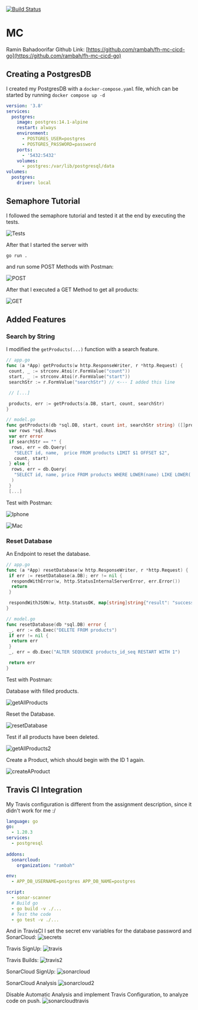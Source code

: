 [![Build Status](https://app.travis-ci.com/rambah/fh-mc-cicd-go.svg?branch=main)](https://app.travis-ci.com/rambah/fh-mc-cicd-go)

# MC

Ramin Bahadoorifar
Github Link: [https://github.com/rambah/fh-mc-cicd-go](https://github.com/rambah/fh-mc-cicd-go)

## Creating a PostgresDB

I created my PostgresDB with a `docker-compose.yaml` file, which can be started by running `docker compose up -d`

```yml
version: '3.8'
services:
  postgres:
    image: postgres:14.1-alpine
    restart: always
    environment:
      - POSTGRES_USER=postgres
      - POSTGRES_PASSWORD=password
    ports:
      - '5432:5432'
    volumes: 
      - postgres:/var/lib/postgresql/data
volumes:
  postgres:
    driver: local
```

## Semaphore Tutorial

I followed the semaphore tutorial and tested it at the end by executing the tests.

![Tests](./docs/imgs/tests.png)

After that I started the server with

```shell
go run .
```

and run some POST Methods with Postman:

![POST](./docs/imgs/POST.png)

After that I executed a GET Method to get all products:

![GET](./docs/imgs/GET.png)

## Added Features

### Search by String

I modified the `getProducts(...)` function with a search feature.

```go
// app.go
func (a *App) getProducts(w http.ResponseWriter, r *http.Request) {
 count, _ := strconv.Atoi(r.FormValue("count"))
 start, _ := strconv.Atoi(r.FormValue("start"))
 searchStr := r.FormValue("searchStr") // <--- I added this line

 // [...]

 products, err := getProducts(a.DB, start, count, searchStr)
}
```

```go
// model.go
func getProducts(db *sql.DB, start, count int, searchStr string) ([]product, error) {
 var rows *sql.Rows
 var err error
 if searchStr == "" {
  rows, err = db.Query(
   "SELECT id, name,  price FROM products LIMIT $1 OFFSET $2",
   count, start)
 } else {
  rows, err = db.Query(
   "SELECT id, name, price FROM products WHERE LOWER(name) LIKE LOWER('%'||$1||'%') LIMIT $2 OFFSET $3", searchStr, count, start,
  )
 }
 [...]
```

Test with Postman:

![Iphone](./docs/imgs/search_for_Iphone.png)

![Mac](./docs/imgs/search_for_mac.png)

### Reset Database

An Endpoint to reset the database.

```go
// app.go
func (a *App) resetDatabase(w http.ResponseWriter, r *http.Request) {
 if err := resetDatabase(a.DB); err != nil {
  respondWithError(w, http.StatusInternalServerError, err.Error())
  return
 }

 respondWithJSON(w, http.StatusOK, map[string]string{"result": "success"})
}
```

```go
// model.go
func resetDatabase(db *sql.DB) error {
 _, err := db.Exec("DELETE FROM products")
 if err != nil {
  return err
 }
 _, err = db.Exec("ALTER SEQUENCE products_id_seq RESTART WITH 1")

 return err
}
```

Test with Postman:

Database with filled products.

![getAllProducts](./docs/imgs/getAllProducts.png)

Reset the Database.

![resetDatabase](./docs/imgs/resetDatabase.png)

Test if all products have been deleted.

![getAllProducts2](./docs/imgs/getAllProducts2.png)

Create a Product, which should begin with the ID 1 again.

![createAProduct](./docs/imgs/createAProduct.png)

## Travis CI Integration

My Travis configuration is different from the assignment description, since it didn't work for me :/

```yml
language: go
go:
  - 1.20.3
services:
  - postgresql
  
addons:
  sonarcloud:
    organization: "rambah"

env:
  - APP_DB_USERNAME=postgres APP_DB_NAME=postgres

script:
  - sonar-scanner
  # Build go
  - go build -v ./...
  # Test the code
  - go test -v ./...
```

And in TravisCI I set the secret env variables for the database password and SonarCloud:
![secrets](./docs/imgs/secrets.png)

Travis SignUp:
![travis](./docs/imgs/travis.png)

Travis Builds:
![travis2](./docs/imgs/travis2.png)

SonarCloud SignUp:
![sonarcloud](./docs/imgs/sonarcloud.png)

SonarCloud Analysis
![sonarcloud2](./docs/imgs/sonarcloud2.png)

Disable Automatic Analysis and implement Travis Configuration, to analyze code on push.
![sonarcloudtravis](./docs/imgs/sonarcloudtravis.png)
